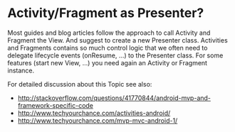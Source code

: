 # Activity/Fragment as Presenter?

Most guides and blog articles follow the approach to call Activity and Fragment the View.
And suggest to create a new Presenter class. Activities and Fragments contains so much control
logic that we often need to delegate lifecycle events (onResume, ...) to the Presenter class.
For some features (start new View, ...) you need again an Activity or Fragment instance.

For detailed discussion about this Topic see also:

* http://stackoverflow.com/questions/41770844/android-mvp-and-framework-specific-code
* http://www.techyourchance.com/activities-android/
* http://www.techyourchance.com/mvp-mvc-android-1/